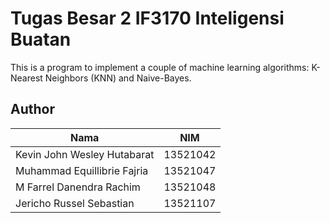# Tugas Besar 2 IF3170 Inteligensi Buatan
This is a program to implement a couple of machine learning algorithms: K-Nearest Neighbors (KNN) and Naive-Bayes.

## Author

| Nama                           |   NIM    |
| ------------------------------ | :------: |
| Kevin John Wesley Hutabarat    | 13521042 |
| Muhammad Equillibrie Fajria    | 13521047 |
| M Farrel Danendra Rachim       | 13521048 |
| Jericho Russel Sebastian       | 13521107 |
